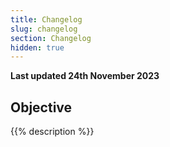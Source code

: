 ```yaml
---
title: Changelog
slug: changelog
section: Changelog
hidden: true
---
```


**Last updated 24th November 2023**



## Objective  

{{% description %}}

